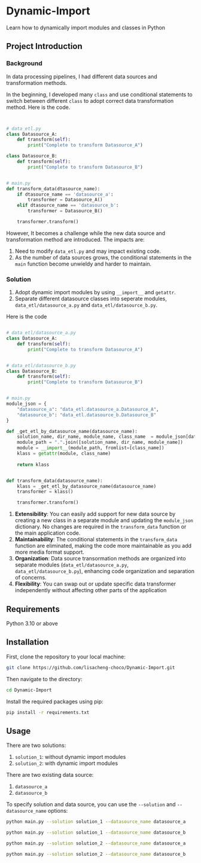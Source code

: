 # Dynamic-Import
Learn how to dynamically import modules and classes in Python

## Project Introduction
### Background

In data processing pipelines, I had different data sources and transformation methods.

In the beginning, I developed many `class` and use conditional statements to switch between different `class` to adopt correct data transformation method. Here is the code.

```python


# data_etl.py
class Datasource_A:
    def transform(self):
        print("Complete to transform Datasource_A")

class Datasource_B:
    def transform(self):
        print("Complete to transform Datasource_B")


# main.py
def transform_data(dtasource_name):
    if dtasource_name == 'datasource_a':
        transformer = Datasource_A()
    elif dtasource_name == 'datasource_b':
        transformer = Datasource_B()

    transformer.transform()

```

However, It becomes a challenge while the new data source and transformation method are introduced. The impacts are:

1. Need to modify `data_etl.py` and may impact existing code.
2. As the number of data sources grows, the conditional statements in the `main` function become unwieldy and harder to maintain.

### Solution
1. Adopt dynamic import modules by using `__import__` and `getattr`.
2. Separate different datasource classes into seperate modules, `data_etl/datasource_a.py` and `data_etl/datasource_b.py`.

Here is the code
```python

# data_etl/datasource_a.py
class Datasource_A:
    def transform(self):
        print("Complete to transform Datasource_A")


# data_etl/datasource_b.py
class Datasource_B:
    def transform(self):
        print("Complete to transform Datasource_B")


# main.py
module_json = {
    "datasource_a": "data_etl.datasource_a.Datasource_A",
    "datasource_b": "data_etl.datasource_b.Datasource_B"
}

def _get_etl_by_datasource_name(datasource_name): 
    solution_name, dir_name, module_name, class_name  = module_json[datasource_name].rsplit('.', 3)
    module_path = ".".join([solution_name, dir_name, module_name])
    module = __import__(module_path, fromlist=[class_name])
    klass = getattr(module, class_name)
        
    return klass


def transform_data(datasource_name):
    klass = _get_etl_by_datasource_name(datasource_name)
    transformer = klass()

    transformer.transform()

```

1. **Extensibility**: You can easily add support for new data source by creating a new class in a separate module and updating the `module_json` dictionary. No changes are required in the `transform_data` function or the main application code.
2. **Maintainability**: The conditional statements in the `transform_data` function are eliminated, making the code more maintainable as you add more media format support.
3. **Organization**: Data source transormation methods are organized into separate modules (`data_etl/datasource_a.py`, `data_etl/datasource_b.py`), enhancing code organization and separation of concerns.
4. **Flexibility**: You can swap out or update specific data transformer independently without affecting other parts of the application

## Requirements
Python 3.10 or above

## Installation

First, clone the repository to your local machine:

```bash
git clone https://github.com/lisacheng-choco/Dynamic-Import.git
```

Then navigate to the directory:

```bash
cd Dynamic-Import
```

Install the required packages using pip:

```bash
pip install -r requirements.txt
```

## Usage

There are two solutions:
1. `solution_1`: without dynamic import modules
2. `solution_2`: with dynamic import modules

There are two existing data source:
1. `datasource_a`
2. `datasource_b`

To specify solution and data source, you can use the `--solution` and `--datasource_name` options:

```bash
python main.py --solution solution_1 --datasource_name datasource_a
```
```bash
python main.py --solution solution_1 --datasource_name datasource_b
```
```bash
python main.py --solution solution_2 --datasource_name datasource_a
```
```bash
python main.py --solution solution_2 --datasource_name datasource_b
```

